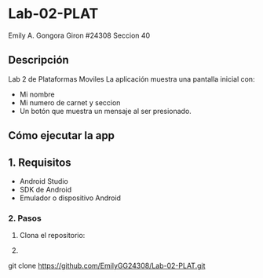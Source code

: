 # Lab-02-PLAT

Emily A. Gongora Giron
#24308
Seccion 40

## Descripción
Lab 2 de Plataformas Moviles 
La aplicación muestra una pantalla inicial con:

- Mi nombre
- Mi numero de carnet y seccion 
- Un botón que muestra un mensaje al ser presionado.


## Cómo ejecutar la app 

## 1. Requisitos
- Android Studio 
- SDK de Android 
- Emulador o dispositivo Android

### 2. Pasos
1. Clona el repositorio:
2. ```bash
git clone https://github.com/EmilyGG24308/Lab-02-PLAT.git
